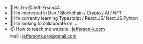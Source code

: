 - 👋 Hi, I’m @Jeff-Erson44
- 👀 I’m interested in Dev / Blockchain / Crypto / AI / NFT
- 🌱 I’m currently learning Typescript / React.JS/ Next.JS Pyhton
- 💞️ I’m looking to collaborate on ...
- 📫 How to reach me 
website : <a href="http://jefferson-k.com"> jefferson-k.com</a> <br>
   mail : jeffersonk.pro@gmail.com

<!---
Jeff-Erson44/Jeff-Erson44 is a ✨ special ✨ repository because its `README.md` (this file) appears on your GitHub profile.
You can click the Preview link to take a look at your changes.
--->
